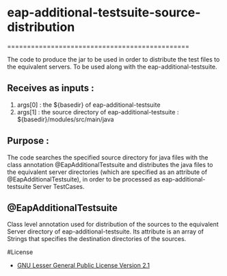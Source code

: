 # eap-additional-testsuite-source-distribution
==============================================

The code to produce the jar to be used in order to distribute the test files to the equivalent servers. To be used along with the eap-additional-testsuite.

Receives as inputs :
-------------------
1. args[0] : the ${basedir} of eap-additional-testsuite
2. args[1] : the source directory of eap-additional-testsuite : ${basedir}/modules/src/main/java

Purpose :
---------
The code searches the specified source directory for java files with the class annotation @EapAdditionalTestsuite and distributes the java files to the equivalent server directories (which are specified as an attribute of @EapAdditionalTestsuite), in order to be processed as eap-additional-testsuite Server TestCases.


@EapAdditionalTestsuite
-----------------------
Class level annotation used for distribution of the sources to the equivalent Server directory of eap-additional-testsuite.
Its attribute is an array of Strings that specifies the destination directories of the sources.


#License 
* [GNU Lesser General Public License Version 2.1](http://www.gnu.org/licenses/lgpl-2.1-standalone.html)
